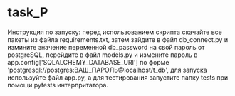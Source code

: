 # task_P

Инструкция по запуску: перед использованием скрипта скачайте все пакеты из файла requirements.txt, затем зайдите в файл db_connect.py и измините значение переменной db_password на свой пароль от postgreSQL, перейдите в файл models.py и измените пароль в app.config['SQLALCHEMY_DATABASE_URI'] по форме 'postgresql://postgres:ВАШ_ПАРОЛЬ@localhost/t_db', для запуска используйте файл app.py, а для тестирования запустите папку tests при помощи pytests интерпритатора.
